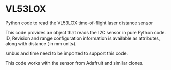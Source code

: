 # VL53LOX
Python code to read the VL53LOX time-of-flight laser distance sensor

This code provides an object that reads the I2C sensor in pure Python code.  ID, Revision and range configuration information is available as attributes, along with distance (in mm units).

smbus and time need to be imported to support this code.

This code works with the sensor from Adafruit and similar clones.
